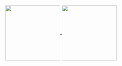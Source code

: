  

<p align=center>
  <a href="https://github.com/anuraghazra/github-readme-stats&count_private=true" title="Top Langs">
    <img height=175 align="center" src="https://github-readme-stats.vercel.app/api/top-langs/?username=leonardoo0&layout=compact&theme=gotham">
  </a>
  <a href="https://github.com/anuraghazra/github-readme-stats&count_private=true" title="About Me">
  <img height=175 align="center" src="https://github-readme-stats.vercel.app/api?username=leonardoo0&show_icons=true&layout=compact&theme=gotham" />
  </a>
</p>
